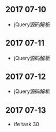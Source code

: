 ## 2017 07-10
* jQuery源码解析

## 2017 07-11
* jQuery源码解析

## 2017 07-12
* jQuery源码解析

## 2017 07-13
* ife task 30

